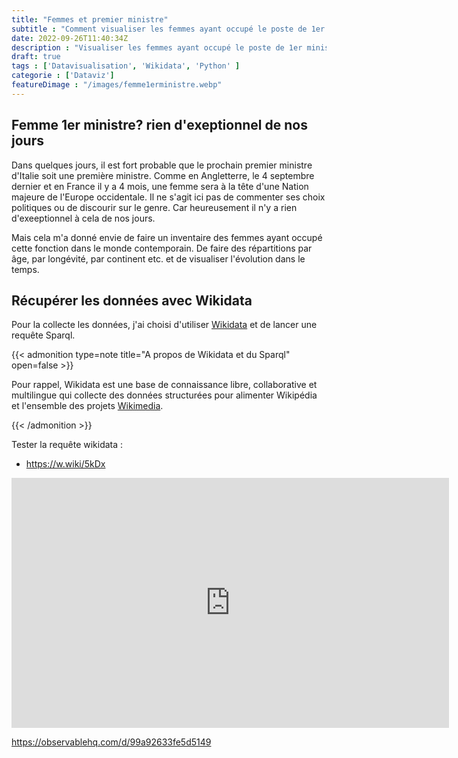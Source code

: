 ```yaml
---
title: "Femmes et premier ministre"
subtitle : "Comment visualiser les femmes ayant occupé le poste de 1er ministre en 1 graphique"
date: 2022-09-26T11:40:34Z
description : "Visualiser les femmes ayant occupé le poste de 1er ministre en 1 graphique"
draft: true
tags : ['Datavisualisation', 'Wikidata', 'Python' ]
categorie : ['Dataviz']
featureDimage : "/images/femme1erministre.webp"
---
```

## Femme 1er ministre? rien d'exeptionnel de nos jours

Dans quelques jours, il est fort probable que le prochain premier ministre d'Italie soit une première ministre. Comme en Angletterre, le 4 septembre dernier et en France il y a 4 mois, une femme sera à la tête d'une Nation majeure de l'Europe occidentale. Il ne s'agit ici pas de commenter ses choix politiques ou de discourir sur le genre. Car heureusement il n'y a rien d'exeeptionnel à cela de nos jours.<br>

Mais cela m'a donné envie de faire un inventaire des femmes ayant occupé cette fonction dans le monde contemporain. De faire des répartitions par âge, par longévité, par continent etc. et de visualiser l'évolution dans le temps.<br>

## Récupérer les données avec Wikidata

Pour la collecte les données, j'ai choisi d'utiliser [Wikidata](https://www.wikidata.org/wiki/Wikidata:Introduction/fr) et de lancer une requête Sparql. 


{{< admonition type=note title="A propos de Wikidata et du Sparql" open=false >}}

Pour rappel,  Wikidata est une base de connaissance libre, collaborative et multilingue qui collecte des données structurées pour alimenter Wikipédia et l'ensemble des projets [Wikimedia](https://www.wikidata.org/wiki/Help:Wikimedia).<br>






{{< /admonition >}}

Tester la requête wikidata :

- https://w.wiki/5kDx


<iframe style="width: 700px; height: 400px; border: none;" src="https://query.wikidata.org/embed.html#%20SELECT%20DISTINCT%20%3FitemLabel%20%3FpositionLabel%20%3Fdate_start%20%3Fdate_end%20%3FnationalityLabel%20%3FbornplaceLabel%20%3Fgeocoord%20%3Fimage%0A%0AWHERE%20%0A%7B%0A%20%3Fitem%20wdt%3AP31%20wd%3AQ5%3B%0A%20%20%20%20%20%20%20wdt%3AP21%20wd%3AQ6581072%3B%0A%20%20%20%20%20%20%20p%3AP39%20%3Fstatement.%0A%0A%20%3Fstatement%20ps%3AP39%20%3Fposition%3B%0A%20%20%20%20%20%20%20%20%20%20%20%20pq%3AP580%20%3Fdate_start.%0A%20OPTIONAL%20%7B%3Fstatement%20pq%3AP582%20%3Fdate_end.%7D%0A%0A%0A%20%3Fposition%20wdt%3AP279%20wd%3AQ14212.%0A%20%20%0A%20%20%3Fitem%20wdt%3AP19%20%3Fbornplace%3B%0A%20%20%20%20%20%20%20wdt%3AP27%20%3Fnationality.%0A%20%20OPTIONAL%20%7B%3Fbornplace%20wdt%3AP625%20%3Fgeocoord.%7D%0A%20%20OPTIONAL%20%7B%3Fitem%20wdt%3AP18%20%3Fimage.%7D%0A%20%20%20%0A%20%20SERVICE%20wikibase%3Alabel%20%7B%20bd%3AserviceParam%20wikibase%3Alanguage%20%22%5BAUTO_LANGUAGE%5D%2Cen%22.%20%7D%0A%7D" referrerpolicy="origin" sandbox="allow-scripts allow-same-origin allow-popups" ></iframe>


<div class="flourish-embed flourish-hierarchy" data-src="visualisation/11348054"><script src="https://public.flourish.studio/resources/embed.js"></script></div>

https://observablehq.com/d/99a92633fe5d5149


